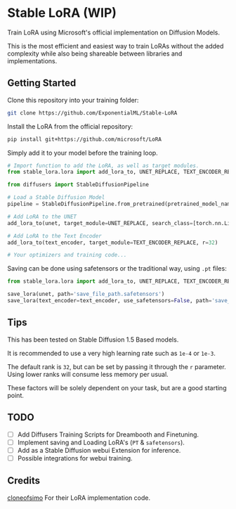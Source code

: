 # Stable LoRA (WIP)
Train LoRA using Microsoft's official implementation on Diffusion Models.

This is the most efficient and easiest way to train LoRAs without the added complexity while also being shareable between libraries and implementations. 

## Getting Started

Clone this repository into your training folder:

```bash
git clone https://github.com/ExponentialML/Stable-LoRA
```

Install the LoRA from the official repository:

```bash
pip install git+https://github.com/microsoft/LoRA
```

Simply add it to your model before the training loop.

```python
# Import function to add the LoRA, as well as target modules.
from stable_lora.lora import add_lora_to, UNET_REPLACE, TEXT_ENCODER_REPLACE

from diffusers import StableDiffusionPipeline

# Load a Stable Diffusion Model
pipeline = StableDiffusionPipeline.from_pretrained(pretrained_model_name_or_path)

# Add LoRA to the UNET
add_lora_to(unet, target_module=UNET_REPLACE, search_class=[torch.nn.Linear, torch.nn.Conv2d], r=32)

# Add LoRA to the Text Encoder
add_lora_to(text_encoder, target_module=TEXT_ENCODER_REPLACE, r=32)

# Your optimizers and training code...
```

Saving can be done using safetensors or the traditional way, using `.pt` files:

```python
from stable_lora.lora import add_lora_to, UNET_REPLACE, TEXT_ENCODER_REPLACE

save_lora(unet, path='save_file_path.safetensors')
save_lora(text_encoder=text_encoder, use_safetensors=False, path='save_file_path.pt')

```

## Tips

This has been tested on Stable Diffusion 1.5 Based models.

It is recommended to use a very high learning rate such as `1e-4` or `1e-3`. 

The default rank is `32`, but can be set by passing it through the `r` parameter. Using lower ranks will consume less memory per usual.

These factors will be solely dependent on your task, but are a good starting point.

## TODO
- [ ] Add Diffusers Training Scripts for Dreambooth and Finetuning.
- [ ] Implement saving and Loading LoRA's (`PT` & `safetensors`).
- [ ] Add as a Stable Diffusion webui Extension for inference.
- [ ] Possible integrations for webui training.

## Credits
[cloneofsimo](https://github.com/cloneofsimo/lora) For their LoRA implementation code.
